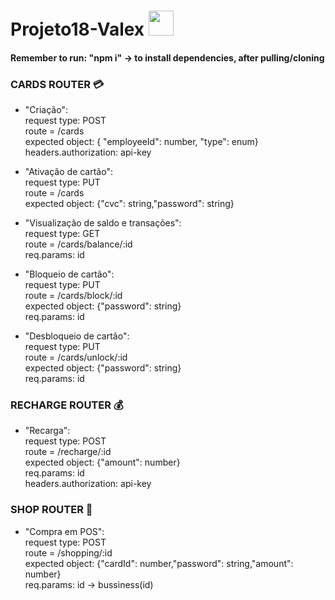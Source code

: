 # Projeto18-Valex <img src="https://notion-emojis.s3-us-west-2.amazonaws.com/prod/svg-twitter/1f355.svg"  width="40" height="40">

#### Remember to run: "npm i" -> to install dependencies, after pulling/cloning

### CARDS ROUTER  💳 

- "Criação": <br />request type: POST<br />route = /cards <br />expected object: { "employeeId": number, "type": enum}<br />headers.authorization: api-key

- "Ativação de cartão": <br />request type: PUT<br />route = /cards <br />expected object: {"cvc": string,"password": string} 

- "Visualização de saldo e transações": <br />request type: GET<br />route = /cards/balance/:id <br />req.params: id

- "Bloqueio de cartão": <br />request type: PUT<br />route = /cards/block/:id <br />expected object: {"password": string} <br />req.params: id 

- "Desbloqueio de cartão": <br />request type: PUT<br />route = /cards/unlock/:id <br />expected object: {"password": string} <br />req.params: id


### RECHARGE ROUTER  💰 

- "Recarga": <br />request type: POST<br />route = /recharge/:id <br />expected object: {"amount": number} <br />req.params: id<br />headers.authorization: api-key

### SHOP ROUTER  🛒 

- "Compra em POS": <br />request type: POST<br />route = /shopping/:id <br />expected object: {"cardId": number,"password": string,"amount": number} <br />req.params: id -> bussiness(id)<br />


